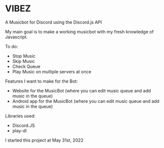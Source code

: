 # VIBEZ
A Musicbot for Discord using the Discord.js API

My main goal is to make a working musicbot with my fresh knowledge of Javascript.

To do:
- Stop Music
- Skip Music
- Check Queue
- Play Music on multiple servers at once

Features I want to make for the Bot:
- Website for the MusicBot (where you can edit music queue and add music in the queue)
- Android app for the MusicBot (where you can edit music queue and add music in the queue)

Libraries used:
- Discord.JS
- play-dl

I started this project at May 31st, 2022
